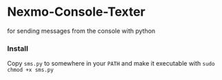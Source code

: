 # Nexmo-Console-Texter
for sending messages from the console with python

### Install
Copy `sms.py` to somewhere in your `PATH` and make it executable with `sudo chmod +x sms.py`
